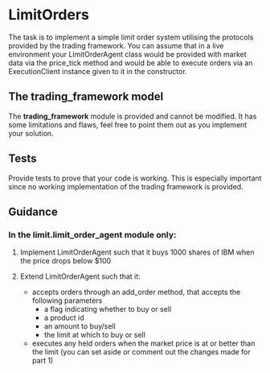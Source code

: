 # LimitOrders

The task is to implement a simple limit order system utilising the protocols provided by the trading framework. 
You can assume that in a live environment your LimitOrderAgent class would be provided with market data via the
price_tick method and would be able to execute orders via an ExecutionClient instance given to it in the constructor.

## The trading_framework model
The **trading_framework** module is provided and cannot be modified.
It has some limitations and flaws, feel free to point them out as you implement your solution.

## Tests
Provide tests to prove that your code is working. This is especially important since no working implementation of
the trading framework is provided.

## Guidance
### In the **limit.limit_order_agent** module only:
1. Implement LimitOrderAgent such that it buys 1000 shares of IBM when the price drops below $100

2. Extend LimitOrderAgent such that it:
   * accepts orders through an add_order method, that accepts the following parameters
     * a flag indicating whether to buy or sell
     * a product id
     * an amount to buy/sell
     * the limit at which to buy or sell  
   * executes any held orders when the market price is at or better than the limit
     (you can set aside or comment out the changes made for part 1)

